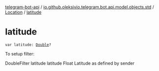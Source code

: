 [telegram-bot-api](../../index.md) / [io.github.oleksivio.telegram.bot.api.model.objects.std](../index.md) / [Location](index.md) / [latitude](./latitude.md)

# latitude

`var latitude: `[`Double`](https://kotlinlang.org/api/latest/jvm/stdlib/kotlin/-double/index.html)`?`

To setup filter:

DoubleFilter latitude latitude Float Latitude as defined by sender

